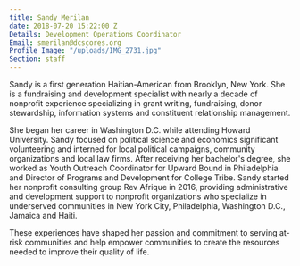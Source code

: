 ```yaml
---
title: Sandy Merilan
date: 2018-07-20 15:22:00 Z
Details: Development Operations Coordinator
Email: smerilan@dcscores.org
Profile Image: "/uploads/IMG_2731.jpg"
Section: staff
---
```


Sandy is a first generation Haitian-American from Brooklyn, New York. She is a fundraising and development specialist with nearly a decade of nonprofit experience specializing in grant writing, fundraising, donor stewardship, information systems and constituent relationship management. 

She began her career in Washington D.C. while attending Howard University. Sandy focused on political science and economics significant volunteering and interned for local political campaigns, community organizations and local law firms. After receiving her bachelor's degree, she worked as Youth Outreach Coordinator for Upward Bound in Philadelphia and Director of Programs and Development for College Tribe. Sandy started her nonprofit consulting group Rev Afrique in 2016, providing administrative and development support to nonprofit organizations who specialize in underserved communities in  New York City, Philadelphia, Washington D.C., Jamaica and Haiti. 

These experiences have shaped her passion and commitment to serving at-risk communities and help empower communities to create the resources needed to improve their quality of life.